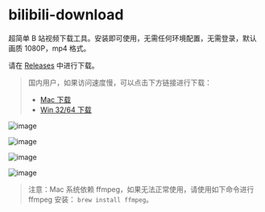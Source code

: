 # bilibili-download
超简单 B 站视频下载工具。安装即可使用，无需任何环境配置，无需登录，默认画质 1080P，mp4 格式。

请在 [Releases](https://github.com/lecepin/bilibili-download/releases) 中进行下载。
> 国内用户，如果访问速度慢，可以点击下方链接进行下载：
> - [Mac 下载](https://github.91chi.fun/https://github.com//lecepin/bilibili-download/releases/download/v1.0.1/Bilibili.Download-1.0.0.dmg)
> - [Win 32/64 下载](https://github.91chi.fun/https://github.com//lecepin/bilibili-download/releases/download/v1.0.1/Bilibili.Download.Setup.1.0.0.exe)

![image](https://user-images.githubusercontent.com/11046969/166149972-b9342957-2f5c-4a28-b395-d7c70b41e699.png)

![image](https://user-images.githubusercontent.com/11046969/166150007-c5a2da7e-c7e9-4b6f-853b-5e5efd96f7cc.png)

![image](https://user-images.githubusercontent.com/11046969/166150024-2451e4d6-caed-4aca-8c8e-67a405e159f1.png)


![image](https://user-images.githubusercontent.com/11046969/166148487-e8ed3b8c-32ae-498a-babb-2c3d9e1408d9.png)

> 注意：Mac 系统依赖 ffmpeg，如果无法正常使用，请使用如下命令进行 ffmpeg 安装： `brew install ffmpeg`。
